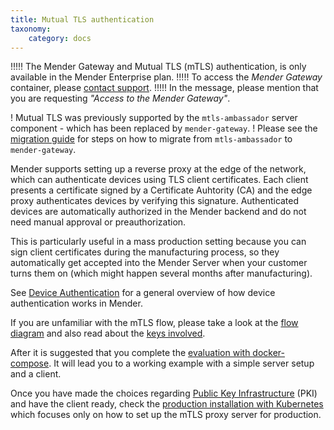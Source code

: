 ```yaml
---
title: Mutual TLS authentication
taxonomy:
    category: docs
---
```


!!!!! The Mender Gateway and Mutual TLS (mTLS) authentication, is only available in the Mender Enterprise plan.
!!!!! To access the *Mender Gateway* container, please [contact support](https://support.northern.tech/hc/en-us).
!!!!! In the message, please mention that you are requesting *"Access to the Mender Gateway"*.

! Mutual TLS was previously supported by the `mtls-ambassador` server component - which has been replaced by `mender-gateway`.
! Please see the [migration guide](99.MTLS-ambassador-migration/docs.md) for steps on how to migrate from `mtls-ambassador` to `mender-gateway`.

Mender supports setting up a reverse proxy at the edge of the network, which can authenticate devices using TLS client certificates.
Each client presents a certificate signed by a Certificate Auhtority (CA) and the edge proxy authenticates devices by verifying this signature.
Authenticated devices are automatically authorized in the Mender backend and do not need manual approval or preauthorization.

This is particularly useful in a mass production setting because you can sign client certificates during the manufacturing process, so they automatically get accepted into the Mender Server when your customer turns them on (which might happen several months after manufacturing).

See [Device Authentication](../../../02.Overview/13.Device-authentication/docs.md) for a general overview of how device authentication works in Mender.


If you are unfamiliar with the mTLS flow, please take a look at the [flow diagram](../../../02.Overview/13.Device-authentication/docs.md#client-certificate-authentication-and-mutual-tls) and also read about the [keys involved](01.Keys-and-certificates/docs.md).

After it is suggested that you complete the [evaluation with docker-compose](02.Evaluation-with-docker-compose/docs.md). It will lead you to a working example with a simple server setup and a client.

Once you have made the choices regarding [Public Key Infrastructure](https://en.wikipedia.org/wiki/Public_key_infrastructure) (PKI) and have the client ready, check the [production installation with Kubernetes](03.Production-installation-with-kubernetes/docs.md) which focuses only on how to set up the mTLS proxy server for production.
